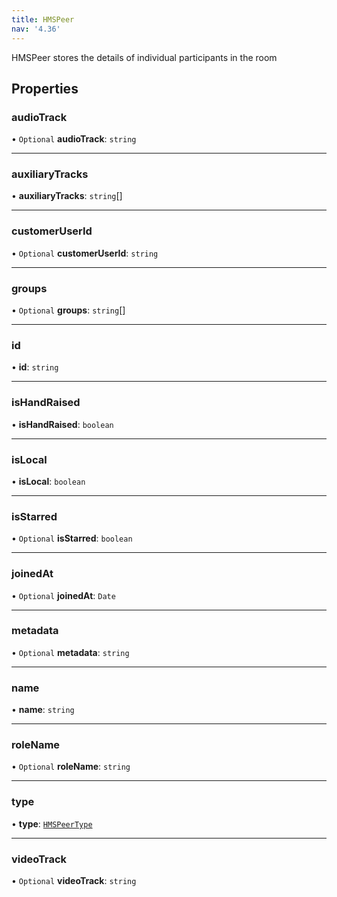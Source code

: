 ```yaml
---
title: HMSPeer
nav: '4.36'
---
```


HMSPeer stores the details of individual participants in the room

## Properties

### audioTrack

• `Optional` **audioTrack**: `string`

---

### auxiliaryTracks

• **auxiliaryTracks**: `string`[]

---

### customerUserId

• `Optional` **customerUserId**: `string`

---

### groups

• `Optional` **groups**: `string`[]

---

### id

• **id**: `string`

---

### isHandRaised

• **isHandRaised**: `boolean`

---

### isLocal

• **isLocal**: `boolean`

---

### isStarred

• `Optional` **isStarred**: `boolean`

---

### joinedAt

• `Optional` **joinedAt**: `Date`

---

### metadata

• `Optional` **metadata**: `string`

---

### name

• **name**: `string`

---

### roleName

• `Optional` **roleName**: `string`

---

### type

• **type**: [`HMSPeerType`](/api-reference/javascript/v2/enums/HMSPeerType)

---

### videoTrack

• `Optional` **videoTrack**: `string`
